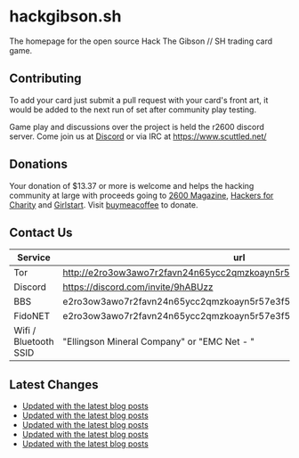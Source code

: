 # hackgibson.sh
The homepage for the open source Hack The Gibson // SH trading card game.


## Contributing

To add your card just submit a pull request with your card's front art, it would be added to the next run of set after community play testing.

Game play and discussions over the project is held the r2600 discord server. Come join us at [Discord](https://discord.com/invite/9hABUzz) or via IRC at https://www.scuttled.net/


## Donations

Your donation of $13.37 or more is welcome and helps the hacking community at large with proceeds going to [2600 Magazine](https://2600.com/), [Hackers for Charity](https://hackersforcharity.org) and [Girlstart](https://girlstart.org).  Visit [buymeacoffee](https://www.buymeacoffee.com/hackgibson.sh) to donate.


## Contact Us

Service | url
-|-
Tor | http://e2ro3ow3awo7r2favn24n65ycc2qmzkoayn5r57e3f56nvjwdcgg32ad.onion
Discord | https://discord.com/invite/9hABUzz
BBS | e2ro3ow3awo7r2favn24n65ycc2qmzkoayn5r57e3f56nvjwdcgg32ad.onion:23
FidoNET | e2ro3ow3awo7r2favn24n65ycc2qmzkoayn5r57e3f56nvjwdcgg32ad.onion:24554
Wifi / Bluetooth SSID | "Ellingson Mineral Company" or "EMC Net - <fidonet address>"

## Latest Changes
<!-- BLOG-POST-LIST:START -->
- [Updated with the latest blog posts](https://github.com/DFW2600/hackgibson.sh/commit/94b834f1d9776e0eccb58d49405f63b9ec1def27)
- [Updated with the latest blog posts](https://github.com/DFW2600/hackgibson.sh/commit/94ed6dcefa3caa4cea180ba3ef3e81eda49fc4fc)
- [Updated with the latest blog posts](https://github.com/DFW2600/hackgibson.sh/commit/d8da5c40cb2bbafc94a5c50f4d329fc62e2dbdd4)
- [Updated with the latest blog posts](https://github.com/DFW2600/hackgibson.sh/commit/2db7e7248e0ae1956b21cde3f3c5a78b5af44b06)
- [Updated with the latest blog posts](https://github.com/DFW2600/hackgibson.sh/commit/776f8561cf1e6b9ed19dbc76db180e895f08b04a)
<!-- BLOG-POST-LIST:END -->
